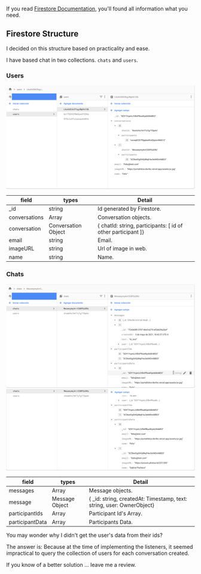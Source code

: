 If you read [Firestore Documentation](https://firebase.google.com/docs/firestore), you'll found all information what you need.

## Firestore Structure

I decided on this structure based on practicality and ease.

I have based chat in two collections. `chats` and `users`.

### Users
![user's collection.](../../screenshots/users.png)

| field | types  | Detail |
| ------ |------|------|
| _id | string  | Id generated by Firestore.
| conversations | Array  | Conversation objects.
| conversation | Conversation Object  | { chatId: string, participants: [ id of other participant ]}
| email | string  | Email.
| imageURL | string  | Url of image in web.
| name | string  | Name.

### Chats
![user's collection.](../../screenshots/chat1.png)
![user's collection.](../../screenshots/chat2.png)

| field | types  | Detail |
| ------ |------|------|
| messages | Array  | Message objects.
| message | Message Object  | { _id: string, createdAt: Timestamp, text: string, user: OwnerObject}
| participantIds | Array  | Participant Id's Array.
| participantData | Array  | Participants Data.

You may wonder why I didn't get the user's data from their ids?

The answer is: Because at the time of implementing the listeners, it seemed impractical to query the collection of users for each conversation created.

If you know of a better solution ... leave me a review.